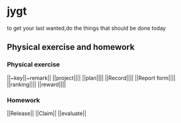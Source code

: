 # jygt
to get your last wanted,do the things that should be done today

## Physical exercise and homework

### Physical exercise 

||~key||~remark||
||project||||
||plan||||
||Record||||
||Report form||||
||ranking||||
||reward||||

### Homework
||Release||
||Claim||
||evaluate||

